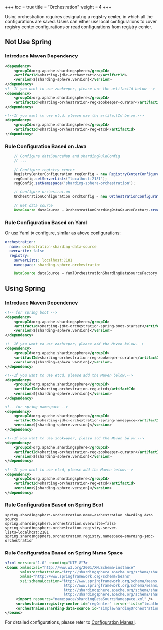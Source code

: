 +++
toc = true
title = "Orchestration"
weight = 4
+++

Using orchestration requires designating a registry center, in which all the configurations are saved. Users can either use local configurations to cover registry center configurations or read configurations from registry center.

## Not Use Spring

### Introduce Maven Dependency

```xml
<dependency>
    <groupId>org.apache.shardingsphere</groupId>
    <artifactId>sharding-jdbc-orchestration</artifactId>
    <version>${sharding-sphere.version}</version>
</dependency>
<!--If you want to use zookeeper, please use the artifactId below.-->
<dependency>
    <groupId>org.apache.shardingsphere</groupId>
    <artifactId>sharding-orchestration-reg-zookeeper-curator</artifactId>
</dependency>

<!--If you want to use etcd, please use the artifactId below.-->
<dependency>
    <groupId>org.apache.shardingsphere</groupId>
    <artifactId>sharding-orchestration-reg-etcd</artifactId>
</dependency>
```

### Rule Configuration Based on Java

```java
    // Configure dataSourceMap and shardingRuleConfig
    // ...

    // Configure registry center
    RegistryCenterConfiguration regConfig = new RegistryCenterConfiguration();
    regConfig.setServerLists("localhost:2181");
    regConfig.setNamespace("sharding-sphere-orchestration");

    // Configure orchestration
    OrchestrationConfiguration orchConfig = new OrchestrationConfiguration("orchestration-sharding-data-source", regConfig, false);

    // Get data source
    DataSource dataSource = OrchestrationShardingDataSourceFactory.createDataSource(dataSourceMap, shardingRuleConfig, new ConcurrentHashMap(), new Properties(), orchConfig);
```

### Rule Configuration Based on Yaml

Or use Yaml to configure, similar as above configurations:

```yaml
orchestration:
  name: orchestration-sharding-data-source
  overwrite: false
  registry:
    serverLists: localhost:2181
    namespace: sharding-sphere-orchestration
```

```java
    DataSource dataSource = YamlOrchestrationShardingDataSourceFactory.createDataSource(yamlFile);
```

## Using Spring

### Introduce Maven Dependency

```xml
<!-- for spring boot -->
<dependency>
    <groupId>org.apache.shardingsphere</groupId>
    <artifactId>sharding-jdbc-orchestration-spring-boot-starter</artifactId>
    <version>${sharding-sphere.version}</version>
</dependency>

<!--If you want to use zookeeper, please add the Maven below.-->
<dependency>
    <groupId>org.apache.shardingsphere</groupId>
    <artifactId>sharding-orchestration-reg-zookeeper-curator</artifactId>
    <version>${sharding-sphere.version}</version>
</dependency>

<!--If you want to use etcd, please add the Maven below.-->
<dependency>
    <groupId>org.apache.shardingsphere</groupId>
    <artifactId>sharding-orchestration-reg-etcd</artifactId>
    <version>${sharding-sphere.version}</version>
</dependency>
```

```xml
<!-- for spring namespace -->
<dependency>
    <groupId>org.apache.shardingsphere</groupId>
    <artifactId>sharding-jdbc-orchestration-spring-namespace</artifactId>
    <version>${sharding-sphere.version}</version>
</dependency>

<!--If you want to use zookeeper, please add the Maven below.-->
<dependency>
    <groupId>org.apache.shardingsphere</groupId>
    <artifactId>sharding-orchestration-reg-zookeeper-curator</artifactId>
    <version>${sharding-sphere.version}</version>
</dependency>

<!--If you want to use etcd, please add the Maven below.-->
<dependency>
    <groupId>org.apache.shardingsphere</groupId>
    <artifactId>sharding-orchestration-reg-etcd</artifactId>
    <version>${sharding-sphere.version}</version>
</dependency>
```

### Rule Configuration Based on Spring Boot

```properties
spring.shardingsphere.orchestration.name=orchestration-sharding-data-source
spring.shardingsphere.orchestration.overwrite=false
spring.shardingsphere.orchestration.registry.server-lists=localhost:2181
spring.shardingsphere.orchestration.registry.namespace=sharding-jdbc-orchestration
```

### Rule Configuration Based on Spring Name Space

```xml
<?xml version="1.0" encoding="UTF-8"?>
<beans xmlns:xsi="http://www.w3.org/2001/XMLSchema-instance"
       xmlns:orchestraion="http://shardingsphere.apache.org/schema/shardingsphere/orchestration"
       xmlns="http://www.springframework.org/schema/beans"
       xsi:schemaLocation="http://www.springframework.org/schema/beans
                           http://www.springframework.org/schema/beans/spring-beans.xsd
                           http://shardingsphere.apache.org/schema/shardingsphere/orchestration
                           http://shardingsphere.apache.org/schema/shardingsphere/orchestration/orchestration.xsd">
     <import resource="namespace/shardingDataSourceNamespace.xml" />
     <orchestraion:registry-center id="regCenter" server-lists="localhost:3181" namespace="orchestration-spring-namespace-test" operation-timeout-milliseconds="1000" max-retries="3" />
     <orchestraion:sharding-data-source id="simpleShardingOrchestration" data-source-ref="simpleShardingDataSource" registry-center-ref="regCenter" />
</beans>
```

For detailed configurations, please refer to [Configuration Manual](http://shardingsphere.apache.org/document/current/cn/manual/sharding-jdbc/configuration/).
